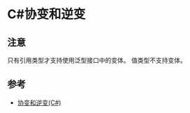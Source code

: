 # C\#协变和逆变

## 注意

只有引用类型才支持使用泛型接口中的变体。 值类型不支持变体。

## 参考

* [协变和逆变\(C\#\)](https://docs.microsoft.com/zh-cn/dotnet/csharp/programming-guide/concepts/covariance-contravariance/)

